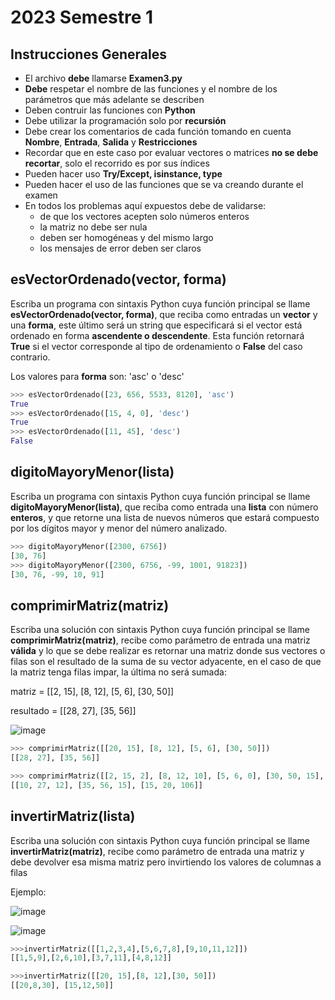 # 2023 Semestre 1

## Instrucciones Generales
- El archivo **debe** llamarse **Examen3.py**
- **Debe** respetar el nombre de las funciones y el nombre de los parámetros que más adelante se describen
- Deben contruir las funciones con **Python**
- Debe utilizar la programación solo por **recursión** 
- Debe crear los comentarios de cada función tomando en cuenta **Nombre**, **Entrada**, **Salida** y **Restricciones**
- Recordar que en este caso por evaluar vectores o matrices **no se debe recortar**, solo el recorrido es por sus índices
- Pueden hacer uso **Try/Except, isinstance, type**
- Pueden hacer el uso de las funciones que se va creando durante el examen
- En todos los problemas aquí expuestos debe de validarse:
	-  de que los vectores acepten solo números enteros
	-  la matriz no debe ser nula
	-  deben ser homogéneas y del mismo largo
	-  los mensajes de error deben ser claros


## esVectorOrdenado(vector, forma)

Escriba un programa con sintaxis Python cuya función principal se llame **esVectorOrdenado(vector, forma)**, que reciba como entradas un **vector** y una **forma**, este último será un string que especificará si el vector está ordenado en forma **ascendente o descendente**. Esta función retornará **True** si el vector corresponde al tipo de ordenamiento o **False** del caso contrario. 

Los valores para **forma** son:  'asc' o 'desc'

```python
>>> esVectorOrdenado([23, 656, 5533, 8120], 'asc')
True
>>> esVectorOrdenado([15, 4, 0], 'desc')
True
>>> esVectorOrdenado([11, 45], 'desc')
False
```

## digitoMayoryMenor(lista)

Escriba un programa con sintaxis Python cuya función principal se llame **digitoMayoryMenor(lista)**, que reciba como entrada una **lista** con número **enteros**, y que retorne una lista de nuevos números que estará compuesto por los dígitos mayor y menor del número analizado.

```python
>>> digitoMayoryMenor([2300, 6756])
[30, 76]
>>> digitoMayoryMenor([2300, 6756, -99, 1001, 91823])
[30, 76, -99, 10, 91]

```

## comprimirMatriz(matriz)
	
Escriba una solución con sintaxis Python cuya función principal se llame **comprimirMatriz(matriz)**, recibe como parámetro de entrada una matriz **válida** y lo que se debe realizar es retornar una matriz donde sus vectores o filas son el resultado de la suma de su vector adyacente, en el caso de que la matriz tenga filas impar, la última no será sumada:

matriz = [[2, 15], [8, 12], [5, 6], [30, 50]]

resultado = [[28, 27], [35, 56]]

![image](https://user-images.githubusercontent.com/1167750/167149485-583e0ab8-8991-4996-84c6-7af407327b24.png)


```python
>>> comprimirMatriz([[20, 15], [8, 12], [5, 6], [30, 50]])
[[28, 27], [35, 56]]

>>> comprimirMatriz([[2, 15, 2], [8, 12, 10], [5, 6, 0], [30, 50, 15], [5, 8, 6], [10, 12, 100]])
[[10, 27, 12], [35, 56, 15], [15, 20, 106]]

```

## invertirMatriz(lista) 
Escriba una solución con sintaxis Python cuya función principal se llame **invertirMatriz(matriz)**, recibe como parámetro de entrada una matriz y debe devolver esa misma matriz pero invirtiendo los valores de columnas a filas

Ejemplo:

![image](https://user-images.githubusercontent.com/1167750/167147445-89c6111d-0bba-4488-86f3-bc029d4f966e.png)

![image](https://user-images.githubusercontent.com/1167750/167148137-011325a3-b7e9-4037-864b-2df25a282989.png)


```python
>>>invertirMatriz([[1,2,3,4],[5,6,7,8],[9,10,11,12]])
[[1,5,9],[2,6,10],[3,7,11],[4,8,12]]

>>>invertirMatriz([[20, 15],[8, 12],[30, 50]])
[[20,8,30], [15,12,50]]
```
